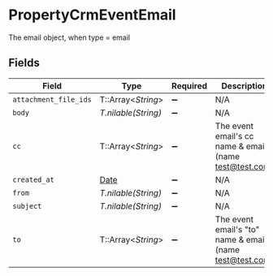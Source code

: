 # PropertyCrmEventEmail

The email object, when type = email


## Fields

| Field                                                                | Type                                                                 | Required                                                             | Description                                                          |
| -------------------------------------------------------------------- | -------------------------------------------------------------------- | -------------------------------------------------------------------- | -------------------------------------------------------------------- |
| `attachment_file_ids`                                                | T::Array<*String*>                                                   | :heavy_minus_sign:                                                   | N/A                                                                  |
| `body`                                                               | *T.nilable(String)*                                                  | :heavy_minus_sign:                                                   | N/A                                                                  |
| `cc`                                                                 | T::Array<*String*>                                                   | :heavy_minus_sign:                                                   | The event email's cc name & email (name <test@test.com>)             |
| `created_at`                                                         | [Date](https://ruby-doc.org/stdlib-2.6.1/libdoc/date/rdoc/Date.html) | :heavy_minus_sign:                                                   | N/A                                                                  |
| `from`                                                               | *T.nilable(String)*                                                  | :heavy_minus_sign:                                                   | N/A                                                                  |
| `subject`                                                            | *T.nilable(String)*                                                  | :heavy_minus_sign:                                                   | N/A                                                                  |
| `to`                                                                 | T::Array<*String*>                                                   | :heavy_minus_sign:                                                   | The event email's "to" name & email (name <test@test.com>)           |